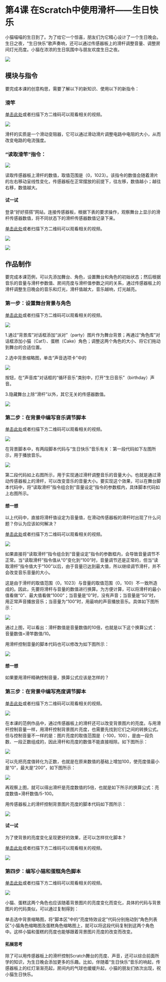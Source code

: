 # 第4课 在Scratch中使用滑杆——生日快乐

小猫喵喵的生日到了。为了给它一个惊喜，朋友们为它精心设计了一个生日晚会。生日之夜，“生日快乐”歌声奏响，还可以通过传感器板上的滑杆调整音量、调整房间灯光亮度。小猫在浓浓的生日氛围中与朋友欢度生日之夜。

![](../../.gitbook/assets/scratch-sensor4-1.png)

## 模块与指令

要完成本课的创意构思，需要了解以下的新知识、使用以下的新指令：

### 滑竿

[单击此处](http://www.haohaodada.com/video/b10401)或者扫描下方二维码可以观看相关的视频。

![](../../.gitbook/assets/scratch-sensor4-3.png)

滑杆的实质是一个滑动变阻器，它可以通过滑动滑片调整电路中电阻的大小，从而改变电路的电流强度。

### “读取滑竿”指令：

![](../../.gitbook/assets/scratch-sensor4-4.png)

读取传感器板上滑杆的数值，取值范围是（0，1023）。该指令的数值会随着滑片的左右移动呈线性变化，传感器板在正常摆放的前提下，往左移，数值越小；越往右移，数值越大。

#### 试一试

登录“好好搭搭”网站，连接传感器板，根据下表的要求操作，观察舞台上显示的滑杆传感器数值，将不同状态下的滑杆传感器数值记录下来。

[单击此处](http://www.haohaodada.com/video/b10402)或者扫描下方二维码可以观看相关的视频。

![](../../.gitbook/assets/scratch-sensor4-5.png)

![](../../.gitbook/assets/scratch-sensor4-b1.png)

## 作品制作

要完成本课范例，可以先添加舞台、角色，设置舞台和角色的初始状态；然后根据音乐的音量与滑杆参数值、房间亮度与滑杆值参数之间的关系，通过传感器板上的滑杆调整生日晚会的音乐和灯光，滑杆值越大，音乐越响，灯光越亮。

### 第一步：设置舞台背景与角色

[单击此处](http://www.haohaodada.com/video/b10403)或者扫描下方二维码可以观看相关的视频。

![](../../.gitbook/assets/scratch-sensor4-7.png)

1.通过“背景库”对话框添加“派对”（party）图片作为舞台背景；再通过“角色库”对话框添加小猫（Cat1）、蛋糕（Cake）角色；调整这两个角色的大小、将它们拖动到舞台的合适位置。

2.选中背景缩略图，单击“声音选项卡”中的

![](../../.gitbook/assets/scratch-sensor4-8.png)

按钮，在“声音库”对话框的“循环音乐”类别中，打开“生日音乐”（birthday）声音。

3.隐藏舞台上除“滑杆”以外，其它无关的传感器数值。

![](../../.gitbook/assets/scratch-sensor4-9.png)

### 第二步：在背景中编写音乐调节脚本

[单击此处](http://www.haohaodada.com/video/b10404)或者扫描下方二维码可以观看相关的视频。

![](../../.gitbook/assets/scratch-sensor4-10.png)

在背景脚本中，有两段脚本代码与“生日快乐”音乐有关：第一段代码如下左图所示，用于播放音乐。

![](../../.gitbook/assets/scratch-sensor4-11.png)

第二段代码如上右图所示，用于实现通过滑杆调整音乐的音量大小。也就是通过滑动传感器板上的滑杆，可以改变音乐的音量大小。要实现这个效果，可以在舞台脚本代码中，将“读取滑杆”指令组合到“音量设定”指令的参数框内，具体脚本代码如上右图所示。

#### 想一想

以上代码中，直接将滑杆值设定为音量值，在滑动传感器板的滑杆时出现了什么问题？你认为应该如何解决？

[单击此处](http://www.haohaodada.com/video/b10405)或者扫描下方二维码可以观看相关的视频。

![](../../.gitbook/assets/scratch-sensor4-13.png)

如果直接将“读取滑杆”指令组合到“音量设定”指令的参数框内，会导致音量调节不正常。当“读取滑杆”指令值从“0”变化到“100”时，音量调节还是正常的，但当“读取滑杆”指令值大于“100”以后，由于音量已达到最大值，所以继续调节滑杆，并不会改变音乐音量的大小。

这是由于滑杆的取值范围（0，1023）与音量的取值范围（0，100）不一致所造成的。因此，先要将滑杆与音量的数值进行换算。为方便计算，可以将滑杆的最小值看做“0”、最大值看做“1000”；当音量是“0”时，没有声音；当音量是“50”时，用正常声音播放音乐；当音量为“100”时，用最响的声音播放音乐。具体如下图所示：

![](../../.gitbook/assets/scratch-sensor4-17.png)

通过上图，可以看出：滑杆数值是音量数值的10倍，也就是以下这个换算公式：音量数值=滑竿数值/10。

用滑杆控制音量的脚本代码也可以修改为如下图所示：

![](../../.gitbook/assets/scratch-sensor4-19.png)

#### 想一想

如果要用滑杆精确控制音量，换算公式应该是怎样的？

### 第三步：在背景中编写亮度调节脚本

[单击此处](http://www.haohaodada.com/video/b10406)或者扫描下方二维码可以观看相关的视频。

![](../../.gitbook/assets/scratch-sensor4-16.png)

在本课的范例作品中，通过传感器板上的滑杆还可以改变背景图片的亮度。与用滑杆控制音量一样，用滑杆控制背景图片亮度，也需要先找到它们之间的转换公式。但与控制音量不一样的是：图片亮度的取值范围是（-100，100），是由一段负数、一段正数组成的，因此滑杆和亮度的数值不能直接相除。如下图所示：

![](../../.gitbook/assets/scratch-sensor4-17%20%281%29.png)

可以先把亮度值转化为正数，也就是在原来数值的基础上增加100，使亮度值最小是“0”，最大是“200”，如下图所示：

![](../../.gitbook/assets/scratch-sensor4-18.png)

再观察上图，就可以得出滑杆是亮度数值的5倍，也就是如下所示的换算公式：亮度数值=滑杆数值/5-100。

用传感器板上的滑杆控制背景图片亮度的脚本代码如下图所示：

![](../../.gitbook/assets/scratch-sensor4-19%20%281%29.png)

#### 试一试

为了使背景的亮度变化呈现更好的效果，还可以怎样优化脚本？

[单击此处](http://www.haohaodada.com/video/b10407)或者扫描下方二维码可以观看相关的视频。

![](../../.gitbook/assets/scratch-sensor4-20.png)

### 第四步：编写小猫和蛋糕角色脚本

[单击此处](http://www.haohaodada.com/video/b10408)或者扫描下方二维码可以观看相关的视频。

![](../../.gitbook/assets/scratch-sensor4-21.png)

小猫、蛋糕这两个角色也应该随着背景图片的亮度变化而变化，具体的代码与背景图片的代码类似，可以通过复制得到：

单击选中背景缩略图，将“脚本区”中的“亮度特效设定”代码分别拖动到“角色列表区”小猫角色缩略图及蛋糕角色缩略图上，就可以将这段代码复制到这两个角色中。这样小猫和蛋糕的亮度也能够跟着背景图片亮度的改变而改变。

#### 拓展思考

除了可以用传感器板上的滑杆控制Scratch舞台的亮度、声音，还可以综合前面所学的知识，为生日晚会添加更多的乐趣。比如，伴随着“生日快乐”音乐的响起，传感器板上的红灯渐渐亮起，房间内的气球也缓缓升起，小猫的朋友们依次出现，祝小猫生日快乐。

